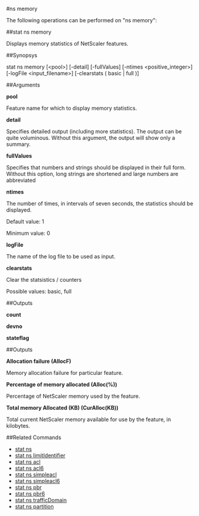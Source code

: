 #ns memory

The following operations can be performed on "ns memory":


##stat ns memory

Displays memory statistics of NetScaler features.


##Synopsys

stat ns memory [&lt;pool>] [-detail] [-fullValues] [-ntimes &lt;positive_integer>] [-logFile &lt;input_filename>] [-clearstats ( basic | full )]


##Arguments

<b>pool</b>
Feature name for which to display memory statistics.

<b>detail</b>
Specifies detailed output (including more statistics). The output can be quite voluminous. Without this argument, the output will show only a summary.

<b>fullValues</b>
Specifies that numbers and strings should be displayed in their full form. Without this option, long strings are shortened and large numbers are abbreviated

<b>ntimes</b>
The number of times, in intervals of seven seconds, the statistics should be displayed.
Default value: 1
Minimum value: 0

<b>logFile</b>
The name of the log file to be used as input.

<b>clearstats</b>
Clear the statsistics / counters
Possible values: basic, full



##Outputs

<b>count</b>

<b>devno</b>

<b>stateflag</b>



##Outputs

<b>Allocation failure (AllocF)</b>
Memory allocation failure for particular feature.

<b>Percentage of memory allocated (Alloc(%))</b>
Percentage of NetScaler memory used by the feature.

<b>Total memory Allocated (KB) (CurAlloc(KB))</b>
Total current NetScaler memory available for use by the feature, in kilobytes.



##Related Commands

<ul><li><a href="../../..//">stat ns</a></li><li><a href="../../../ml#stat-ns-limitident/ml#stat-ns-limitident">stat ns limitIdentifier</a></li><li><a href="../../..//">stat ns acl</a></li><li><a href="../../..//">stat ns acl6</a></li><li><a href="../../../t-ns-simp/t-ns-simp">stat ns simpleacl</a></li><li><a href="../../../at-ns-simpl/at-ns-simpl">stat ns simpleacl6</a></li><li><a href="../../..//">stat ns pbr</a></li><li><a href="../../..//">stat ns pbr6</a></li><li><a href="../../../#stat-ns-trafficd/#stat-ns-trafficd">stat ns trafficDomain</a></li><li><a href="../../../t-ns-part/t-ns-part">stat ns partition</a></li></ul>



